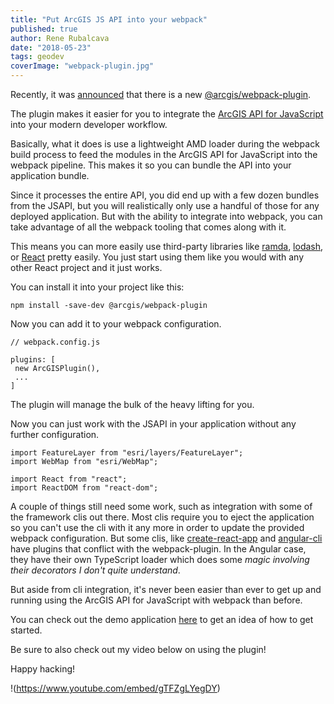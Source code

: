 ```yaml
---
title: "Put ArcGIS JS API into your webpack"
published: true
author: Rene Rubalcava
date: "2018-05-23"
tags: geodev
coverImage: "webpack-plugin.jpg"
---
```


Recently, it was [announced](https://www.esri.com/arcgis-blog/products/js-api-arcgis/mapping/using-the-new-webpack-plugin-for-the-arcgis-api-for-javascript/) that there is a new [@arcgis/webpack-plugin](https://github.com/esri/arcgis-webpack-plugin).

The plugin makes it easier for you to integrate the [ArcGIS API for JavaScript](https://developers.arcgis.com/javascript/latest/guide/index.html) into your modern developer workflow.

Basically, what it does is use a lightweight AMD loader during the webpack build process to feed the modules in the ArcGIS API for JavaScript into the webpack pipeline. This makes it so you can bundle the API into your application bundle.

Since it processes the entire API, you did end up with a few dozen bundles from the JSAPI, but you will realistically only use a handful of those for any deployed application. But with the ability to integrate into webpack, you can take advantage of all the webpack tooling that comes along with it.

This means you can more easily use third-party libraries like [ramda](https://ramdajs.com/), [lodash](https://lodash.com/), or [React](https://reactjs.org/) pretty easily. You just start using them like you would with any other React project and it just works.

You can install it into your project like this:

```
npm install -save-dev @arcgis/webpack-plugin
```

Now you can add it to your webpack configuration.

```
// webpack.config.js

plugins: [
 new ArcGISPlugin(),
 ...
]
```

The plugin will manage the bulk of the heavy lifting for you.

Now you can just work with the JSAPI in your application without any further configuration.

```
import FeatureLayer from "esri/layers/FeatureLayer";
import WebMap from "esri/WebMap";

import React from "react";
import ReactDOM from "react-dom";
```

A couple of things still need some work, such as integration with some of the framework clis out there. Most clis require you to eject the application so you can't use the cli with it any more in order to update the provided webpack configuration. But some clis, like [create-react-app](https://github.com/facebook/create-react-app) and [angular-cli](https://cli.angular.io/) have plugins that conflict with the webpack-plugin. In the Angular case, they have their own TypeScript loader which does some _magic involving their decorators I don't quite understand_.

But aside from cli integration, it's never been easier than ever to get up and running using the ArcGIS API for JavaScript with webpack than before.

You can check out the demo application [here](https://github.com/Esri/jsapi-resources/tree/master/4.x/webpack/demo) to get an idea of how to get started.

Be sure to also check out my video below on using the plugin!

Happy hacking!

!(https://www.youtube.com/embed/gTFZgLYegDY)

